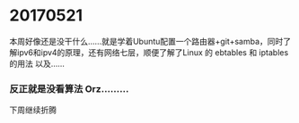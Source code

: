 # 20170521
本周好像还是没干什么……就是学着Ubuntu配置一个路由器+git+samba，同时了解ipv6和ipv4的原理，还有网络七层，顺便了解了Linux 的 ebtables 和 iptables 的用法 以及……<br/>
### 反正就是没看算法 Orz………
下周继续折腾 
